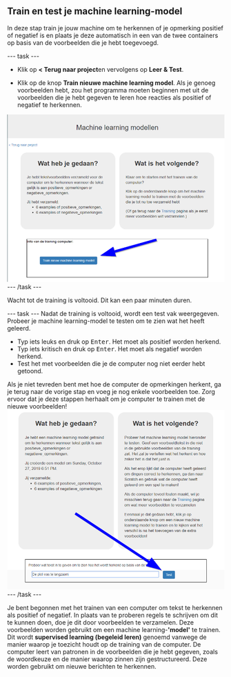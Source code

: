 ## Train en test je machine learning-model

In deze stap train je jouw machine om te herkennen of je opmerking positief of negatief is en plaats je deze automatisch in een van de twee containers op basis van de voorbeelden die je hebt toegevoegd.

--- task ---
+ Klik op **< Terug naar project**en vervolgens op **Leer & Test**.

+ Klik op de knop **Train nieuwe machine learning model**. Als je genoeg voorbeelden hebt, zou het programma moeten beginnen met uit de voorbeelden die je hebt gegeven te leren hoe reacties als positief of negatief te herkennen.

![Annotatie die wijst op de knop voor het trainen van het nieuwe model voor machine learning](images/click-train-annotated.png) --- /task ---

Wacht tot de training is voltooid. Dit kan een paar minuten duren.

--- task --- Nadat de training is voltooid, wordt een test vak weergegeven. Probeer je machine learning-model te testen om te zien wat het heeft geleerd.
+ Typ iets leuks en druk op <kbd>Enter</kbd>. Het moet als positief worden herkend.
+ Typ iets kritisch en druk op <kbd>Enter</kbd>. Het moet als negatief worden herkend.
+ Test het met voorbeelden die je de computer nog niet eerder hebt getoond.

Als je niet tevreden bent met hoe de computer de opmerkingen herkent, ga je terug naar de vorige stap en voeg je nog enkele voorbeelden toe. Zorg ervoor dat je deze stappen herhaalt om je computer te trainen met de nieuwe voorbeelden! ![Annotation pointing to train new machine learning model button](images/test-model-annotated.png) --- /task ---

Je bent begonnen met het trainen van een computer om tekst te herkennen als positief of negatief. In plaats van te proberen regels te schrijven om dit te kunnen doen, doe je dit door voorbeelden te verzamelen. Deze voorbeelden worden gebruikt om een machine learning-**'model'** te trainen. Dit wordt **supervised learning (begeleid leren)** genoemd vanwege de manier waarop je toezicht houdt op de training van de computer. De computer leert van patronen in de voorbeelden die je hebt gegeven, zoals de woordkeuze en de manier waarop zinnen zijn gestructureerd. Deze worden gebruikt om nieuwe berichten te herkennen. 
